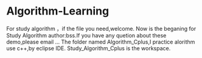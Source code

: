 # Algorithm-Learning
For study algorithm ，if the file you need,welcome.
Now is the beganing for Study Algorithm author:bss.If you have any quetion about these demo,please email ...
The folder named Algorithm_Cplus,I practice alorithm use c++,by eclipse IDE. Study_Algorithm_Cplus is the workspace.
